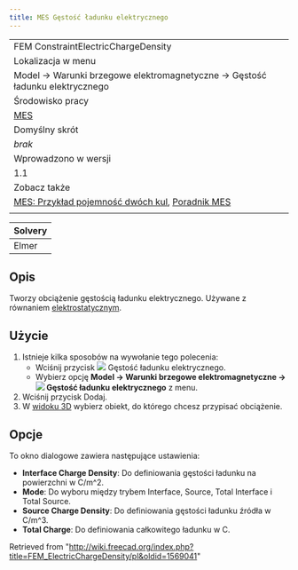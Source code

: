 ```yaml
---
title: MES Gęstość ładunku elektrycznego
---
```


|                                                                                                                                                                       |
| --------------------------------------------------------------------------------------------------------------------------------------------------------------------- |
| FEM ConstraintElectricChargeDensity                                                                                                                                   |
| Lokalizacja w menu                                                                                                                                                    |
| Model → Warunki brzegowe elektromagnetyczne → Gęstość ładunku elektrycznego                                                                                           |
| Środowisko pracy                                                                                                                                                      |
| [MES](/FEM_Workbench/pl "FEM Workbench/pl")                                                                                                                           |
| Domyślny skrót                                                                                                                                                        |
| _brak_                                                                                                                                                                |
| Wprowadzono w wersji                                                                                                                                                  |
| 1.1                                                                                                                                                                   |
| Zobacz także                                                                                                                                                          |
| [MES: Przykład pojemność dwóch kul](/FEM_Example_Capacitance_Two_Balls/pl "FEM Example Capacitance Two Balls/pl"), [Poradnik MES](/FEM_tutorial/pl "FEM tutorial/pl") |
|                                                                                                                                                                       |

| Solvery |
| ------- |
| Elmer   |

## Opis

Tworzy obciążenie gęstością ładunku elektrycznego. Używane z równaniem [elektrostatycznym](/FEM_EquationElectrostatic/pl "FEM EquationElectrostatic/pl").

## Użycie

1. Istnieje kilka sposobów na wywołanie tego polecenia:
   - Wciśnij przycisk ![](/images/FEM_ConstraintElectricChargeDensity.svg) Gęstość ładunku elektrycznego.
   - Wybierz opcję **Model → Warunki brzegowe elektromagnetyczne → ![](/images/FEM_ConstraintElectricChargeDensity.svg) Gęstość ładunku elektrycznego** z menu.
2. Wciśnij przycisk Dodaj.
3. W [widoku 3D](/3D_view/pl "3D view/pl") wybierz obiekt, do którego chcesz przypisać obciążenie.

## Opcje

To okno dialogowe zawiera następujące ustawienia:

- **Interface Charge Density**: Do definiowania gęstości ładunku na powierzchni w C/m^2.
- **Mode**: Do wyboru między trybem Interface, Source, Total Interface i Total Source.
- **Source Charge Density**: Do definiowania gęstości ładunku źródła w C/m^3.
- **Total Charge**: Do definiowania całkowitego ładunku w C.

Retrieved from "<http://wiki.freecad.org/index.php?title=FEM_ElectricChargeDensity/pl&oldid=1569041>"

